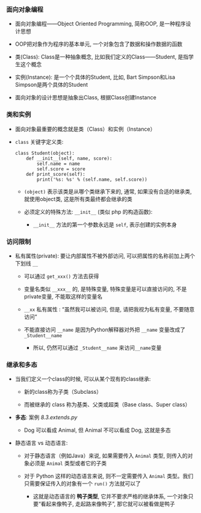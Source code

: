 ### 面向对象编程
* 面向对象编程——Object Oriented Programming, 简称OOP, 是一种程序设计思想

* OOP把对象作为程序的基本单元, 一个对象包含了数据和操作数据的函数

* 类(Class): Class是一种抽象概念, 比如我们定义的Class——Student, 是指学生这个概念

* 实例(Instance): 是一个个具体的Student, 比如, Bart Simpson和Lisa Simpson是两个具体的Student

* 面向对象的设计思想是抽象出Class, 根据Class创建Instance


### 类和实例
* 面向对象最重要的概念就是类（Class）和实例（Instance）

* `class` 关键字定义类:
    ```
    class Student(object):
        def __init__(self, name, score):
            self.name = name
            self.score = score
        def print_score(self):
            print('%s: %s' % (self.name, self.score))
    ```

    * `(object)` 表示该类是从哪个类继承下来的, 通常, 如果没有合适的继承类, 就使用object类, 这是所有类最终都会继承的类

    * 必须定义的特殊方法: `__init__` (类似 php 的构造函数):
        * `__init__` 方法的第一个参数永远是 `self`, 表示创建的实例本身


### 访问限制
* 私有属性(private): 要让内部属性不被外部访问, 可以把属性的名称前加上两个下划线 `__`
    * 可以通过 `get_xxx()` 方法去获得

    * 变量名类似 `__xxx__` 的, 是特殊变量, 特殊变量是可以直接访问的, 不是private变量, 不能取这样的变量名

    * `__xx` 私有属性 : “虽然我可以被访问, 但是, 请把我视为私有变量, 不要随意访问”

    * 不能直接访问 `__name` 是因为Python解释器对外把 `__name` 变量改成了 `_Student__name`
        * 所以, 仍然可以通过 `_Student__name` 来访问`__name`变量


### 继承和多态
* 当我们定义一个class的时候, 可以从某个现有的class继承:
    * 新的class称为子类（Subclass）

    * 而被继承的 class 称为基类、父类或超类（Base class、Super class）

* **多态**: 案例 *8.3.extends.py*
    * Dog 可以看成 Animal, 但 Animal 不可以看成 Dog, 这就是多态

* 静态语言 vs 动态语言:
    * 对于静态语言（例如Java）来说, 如果需要传入 `Animal` 类型, 则传入的对象必须是 `Animal` 类型或者它的子类

    * 对于 Python 这样的动态语言来说, 则不一定需要传入 `Animal` 类型。我们只需要保证传入的对象有一个 `run()` 方法就可以了
        * 这就是动态语言的 **鸭子类型**, 它并不要求严格的继承体系, 一个对象只要“看起来像鸭子, 走起路来像鸭子”, 那它就可以被看做是鸭子
